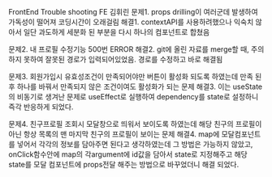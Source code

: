FrontEnd Trouble shooting
FE 김휘린
문제1. props drilling이 여러군데 발생하여 가독성이 떨어져 코딩시간이 오래걸림 
해결1. contextAPI를 사용하려했으나 익숙치 않아서 일단 과도하게 세분화 된 부분을 다시 하나의 컴포넌트로 합쳤음

문제2. 내 프로필 수정기능 500번 ERROR
해결2. git에 올린 자료를 merge할 때, 주의하지 못하여 잘못된 경로가 입력되어있었음. 경로를 수정하고 바로 해결됨

문제3. 회원가입시 유효성조건이 만족되어야만 버튼이 활성화 되도록 하였는데 만족 된 후 하나를 바꿔서 만족되지 않은 조건이여도 활성화가 되는 문제
해결3. 이는 useState의 비동기로 생겨난 문제로 useEffect로 실행하여 dependency를 state로 설정하니 즉각 반응하게 되었다.

문제4. 친구프로필 조회시 모달창으로 띄워서 보이도록 하였는데 해당 친구의 프로필이 아닌 항상 목록의 맨 마지막 친구의 프로필이 보이는 문제
해결4. map에 모달컴포넌트를 넣어서 각각의 정보를 담아주면 된다고 생각하였는데 그 방법은 가능하지 않았고, onClick함수안에 map의 각argument에 id값을 담아서 state로 지정해주고 해당 state를 모달 컴포넌트에 props전달 해주는 방법으로 바꾸었더니 해결 되었다.
